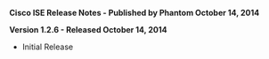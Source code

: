 **Cisco ISE Release Notes - Published by Phantom October 14, 2014**


**Version 1.2.6 - Released October 14, 2014**

* Initial Release